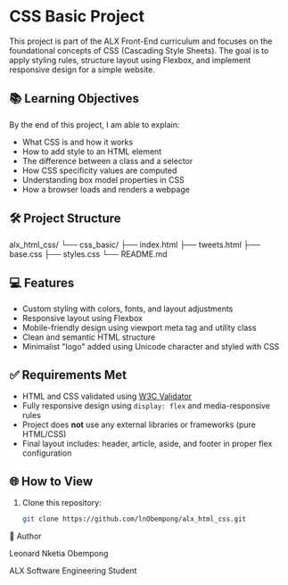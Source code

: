 # CSS Basic Project

This project is part of the ALX Front-End curriculum and focuses on the foundational concepts of CSS (Cascading Style Sheets). The goal is to apply styling rules, structure layout using Flexbox, and implement responsive design for a simple website.

## 📚 Learning Objectives

By the end of this project, I am able to explain:
- What CSS is and how it works
- How to add style to an HTML element
- The difference between a class and a selector
- How CSS specificity values are computed
- Understanding box model properties in CSS
- How a browser loads and renders a webpage

## 🛠 Project Structure

alx_html_css/
└── css_basic/
├── index.html
├── tweets.html
├── base.css
├── styles.css
└── README.md


## 💻 Features

- Custom styling with colors, fonts, and layout adjustments
- Responsive layout using Flexbox
- Mobile-friendly design using viewport meta tag and utility class
- Clean and semantic HTML structure
- Minimalist "logo" added using Unicode character and styled with CSS

## ✅ Requirements Met

- HTML and CSS validated using [W3C Validator](https://validator.w3.org/)
- Fully responsive design using `display: flex` and media-responsive rules
- Project does **not** use any external libraries or frameworks (pure HTML/CSS)
- Final layout includes: header, article, aside, and footer in proper flex configuration

## 🌐 How to View

1. Clone this repository:
   ```bash
   git clone https://github.com/lnObempong/alx_html_css.git
   
🧠 Author

Leonard Nketia Obempong

ALX Software Engineering Student
